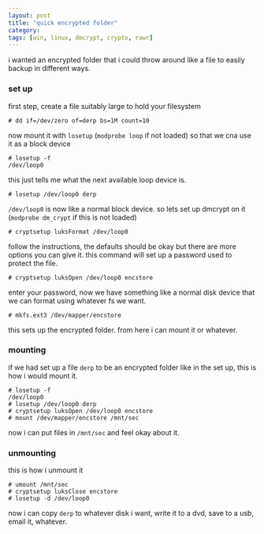 ```yaml
---
layout: post
title: "quick encrypted folder"
category: 
tags: [win, linux, dmcrypt, crypto, rawr]
---
```


i wanted an encrypted folder that i could throw around like a file to
easily backup in different ways.

### set up

first step, create a file suitably large to hold your filesystem

    # dd if=/dev/zero of=derp bs=1M count=10

now mount it with `losetup` (`modprobe loop` if not loaded) so that we
cna use it as a block device

    # losetup -f
    /dev/loop0

this just tells me what the next available loop device is.

    # losetup /dev/loop0 derp 

`/dev/loop0` is now like a normal block device. so lets set up
dmcrypt on it (`modprobe dm_crypt` if this is not loaded)

    # cryptsetup luksFormat /dev/loop0

follow the instructions, the defaults should be okay but there are
more options you can give it. this command will set up a password used
to protect the file.

    # cryptsetup luksOpen /dev/loop0 encstore

enter your password, now we have something like a normal disk device
that we can format using whatever fs we want.

    # mkfs.ext3 /dev/mapper/encstore

this sets up the encrypted folder. from here i can mount it or
whatever.

### mounting

if we had set up a file `derp` to be an encrypted folder like in the
set up, this is how i would mount it.

    # losetup -f
    /dev/loop0
    # losetup /dev/loop0 derp
    # cryptsetup luksOpen /dev/loop0 encstore
    # mount /dev/mapper/encstore /mnt/sec

now i can put files in `/mnt/sec` and feel okay about it.

### unmounting

this is how i unmount it

    # umount /mnt/sec
    # cryptsetup luksClose encstore
    # losetup -d /dev/loop0

now i can copy `derp` to whatever disk i want, write it to a dvd, save
to a usb, email it, whatever.
